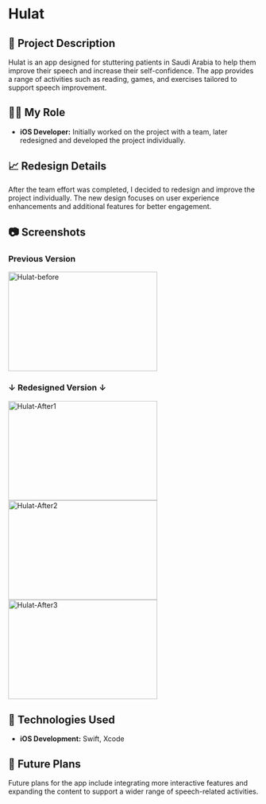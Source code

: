 # Hulat

## 📖 Project Description
Hulat is an app designed for stuttering patients in Saudi Arabia to help them improve their speech and increase their self-confidence. The app provides a range of activities such as reading, games, and exercises tailored to support speech improvement.

## 👩‍💻 My Role
- **iOS Developer:** Initially worked on the project with a team, later redesigned and developed the project individually.
  
## 📈 Redesign Details
After the team effort was completed, I decided to redesign and improve the project individually. The new design focuses on user experience enhancements and additional features for better engagement.

## 📷 Screenshots

### Previous Version
<img src="https://github.com/user-attachments/assets/df52b77c-3195-44d6-a5da-2b1c03b0ec20" width="300" height="200" alt="Hulat-before">

### ↓ Redesigned Version ↓

<img src="https://github.com/user-attachments/assets/0d22acb6-e211-4382-81b4-09446c5ec4cd" width="300" height="200" alt="Hulat-After1">
<img src="https://github.com/user-attachments/assets/c863dba1-b6cf-4cc4-bffa-04dd416ca170" width="300" height="200" alt="Hulat-After2">
<img src="https://github.com/user-attachments/assets/50e1553b-9a48-4dbd-9b59-f3479f288ad3" width="300" height="200" alt="Hulat-After3">


## 🔧 Technologies Used
- **iOS Development:** Swift, Xcode


## 🚀 Future Plans
Future plans for the app include integrating more interactive features and expanding the content to support a wider range of speech-related activities.
